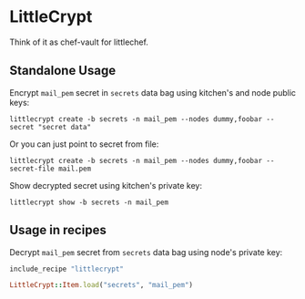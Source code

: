 LittleCrypt
===========

Think of it as chef-vault for littlechef.


Standalone Usage
----------------

Encrypt `mail_pem` secret in `secrets` data bag using kitchen's and node public keys:

```
littlecrypt create -b secrets -n mail_pem --nodes dummy,foobar --secret "secret data"
```

Or you can just point to secret from file:

```
littlecrypt create -b secrets -n mail_pem --nodes dummy,foobar --secret-file mail.pem
```

Show decrypted secret using kitchen's private key:

```
littlecrypt show -b secrets -n mail_pem
```


Usage in recipes
----------------

Decrypt `mail_pem` secret from `secrets` data bag using node's private key:

```ruby
include_recipe "littlecrypt"

LittleCrypt::Item.load("secrets", "mail_pem")
```
